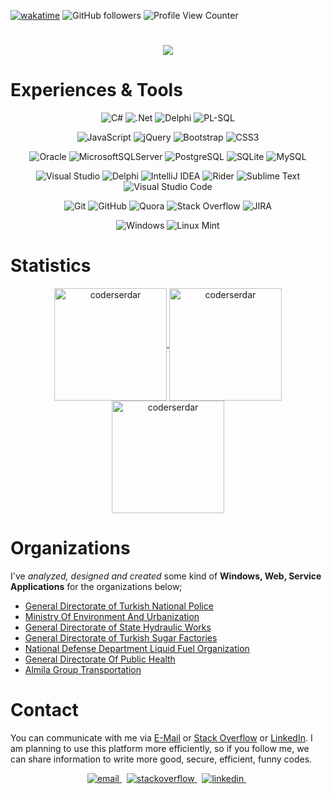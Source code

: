 [![wakatime](https://wakatime.com/badge/user/5e5e2302-4feb-4aa0-be3d-f976ea06173d.svg)](https://wakatime.com/@5e5e2302-4feb-4aa0-be3d-f976ea06173d) ![GitHub followers](https://img.shields.io/github/followers/coderserdar?style=social) ![Profile View Counter](https://komarev.com/ghpvc/?username=coderserdar)
<!-- <a href="https://stackoverflow.com/users/17190208/serdar-gul" target="_blank">
<img alt="StackOverflow"
src="https://stackoverflow-badge.vercel.app/?userID=17190208" />
</a> -->

<h1 align="center">
  <a href="https://git.io/typing-svg">
    <img src="https://readme-typing-svg.herokuapp.com/?lines=Hi+everybody,+👋👋;I+am+Serdar&center=true&size=25">
  </a>
</h1>

# Experiences & Tools

<div align="center">

![C#](https://img.shields.io/badge/c%23-%23239120.svg?style=social&logo=c-sharp&logoColor=red&logoWidth=20) ![.Net](https://img.shields.io/badge/.NET-5C2D91?style=social&logo=.net&logoColor=red&logoWidth=20) ![Delphi](https://img.shields.io/badge/Delphi-B22222?style=social&logo=delphi&logoColor=red&logoWidth=20) ![PL-SQL](https://img.shields.io/badge/PLSQL-F80000?style=social&logo=oracle&logoColor=red&logoWidth=20)

![JavaScript](https://img.shields.io/badge/javascript-%23323330.svg?style=social&logo=javascript&logoColor=red&logoWidth=20) ![jQuery](https://img.shields.io/badge/jquery-%230769AD.svg?style=social&logo=jquery&logoColor=red&logoWidth=20) ![Bootstrap](https://img.shields.io/badge/bootstrap-%23563D7C.svg?style=social&logo=bootstrap&logoColor=red&logoWidth=20) ![CSS3](https://img.shields.io/badge/css3-%231572B6.svg?style=social&logo=css3&logoColor=red&logoWidth=20) 

![Oracle](https://img.shields.io/badge/Oracle-F80000?style=social&logo=oracle&logoColor=red&logoWidth=20) 
![MicrosoftSQLServer](https://img.shields.io/badge/Microsoft%20SQL%20Server-CC2927?style=social&logo=microsoft%20sql%20server&logoColor=red&logoWidth=20) ![PostgreSQL](https://img.shields.io/badge/postgresql-%23316192.svg?style=social&logo=postgresql&logoColor=red&logoWidth=20) ![SQLite](https://img.shields.io/badge/sqlite-%2307405e.svg?style=social&logo=sqlite&logoColor=red&logoWidth=20) ![MySQL](https://img.shields.io/badge/mysql-%2300f.svg?style=social&logo=mysql&logoColor=red&logoWidth=20)

![Visual Studio](https://img.shields.io/badge/Visual%20Studio-5C2D91.svg?style=social&logo=visual-studio&logoColor=red&logoWidth=20) ![Delphi](https://img.shields.io/badge/Delphi_RAD_Studio-B22222?style=social&logo=delphi&logoColor=red&logoWidth=20) ![IntelliJ IDEA](https://img.shields.io/badge/IntelliJIDEA-000000.svg?style=social&logo=intellij-idea&logoColor=red&logoWidth=20) ![Rider](https://img.shields.io/badge/Rider-000000.svg?style=social&logo=Rider&logoColor=red&logoWidth=20&color=black&labelColor=crimson) ![Sublime Text](https://img.shields.io/badge/sublime_text-%23575757.svg?style=social&logo=sublime-text&logoColor=red&logoWidth=20) ![Visual Studio Code](https://img.shields.io/badge/Visual%20Studio%20Code-0078d7.svg?style=social&logo=visual-studio-code&logoColor=red&logoWidth=20)

![Git](https://img.shields.io/badge/git-%23F05033.svg?style=social&logo=git&logoColor=red&logoWidth=20) ![GitHub](https://img.shields.io/badge/github-%23121011.svg?style=social&logo=github&logoColor=red&logoWidth=20) ![Quora](https://img.shields.io/badge/Quora-%23B92B27.svg?style=social&logo=Quora&logoColor=red&logoWidth=20) ![Stack Overflow](https://img.shields.io/badge/-Stackoverflow-FE7A16?style=social&logo=stack-overflow&logoColor=red&logoWidth=20) ![JIRA](	https://img.shields.io/badge/Jira-0052CC?style=social&logo=Jira&logoColor=red&logoWidth=20)

![Windows](https://img.shields.io/badge/Windows-0078D6?style=social&logo=windows&logoColor=red&logoWidth=20) ![Linux Mint](https://img.shields.io/badge/Linux%20Mint-87CF3E?style=social&logo=Linux%20Mint&logoColor=red&logoWidth=20)

</div>

# Statistics

<p align="center">
	<a href="https://github.com/coderserdar">
		  <img height="180em" align="center" src="https://github-readme-stats.vercel.app/api?username=coderserdar&show_icons=true&locale=en&theme=dark&include_all_commits=true&count_private=true" alt="coderserdar"/>
		  <img height="180em" align="center" src="https://github-readme-stats.vercel.app/api/top-langs?username=coderserdar&show_icons=true&locale=en&layout=compact&langs_count=8&theme=dark" alt="coderserdar"/>
		  <img height="180em" align="center" src="https://github-readme-streak-stats.herokuapp.com/?user=coderserdar&theme=dark" alt="coderserdar" />
	</a>
</p>

# Organizations

I've *analyzed, designed and created* some kind of **Windows, Web, Service Applications** for the organizations below;

- [General Directorate of Turkish National Police](https://www.egm.gov.tr/)
- [Ministry Of Environment And Urbanization](https://csb.gov.tr/)
- [General Directorate of State Hydraulic Works](https://www.dsi.gov.tr/)
- [General Directorate of Turkish Sugar Factories](https://www.turkseker.gov.tr/)
- [National Defense Department Liquid Fuel Organization](https://www.ant.gov.tr/)
- [General Directorate Of Public Health](https://hsgm.saglik.gov.tr/tr/)
- [Almila Group Transportation](https://www.almilagrup.com.tr/)
   
# Contact

You can communicate with me via 
[E-Mail](mailto:serdargul@outlook.com) or [Stack Overflow](https://stackoverflow.com/users/17190208/serdar-gul) or [LinkedIn](https://www.linkedin.com/in/serdar-g%C3%BCl-ba5352126/). I am planning to use this platform more efficiently, so if you follow me, we can share information to write more good, secure, efficient, funny codes.

<p align="center">

<a href="mailto:serdargul@outlook.com" target="_blank">
<img src=https://img.shields.io/badge/Microsoft_Outlook-0078D4?style=for-the-badge&logo=microsoft-outlook&logoColor=white alt=email style="margin-bottom: 5px;" />
</a> &nbsp;
  
<a href="https://stackoverflow.com/users/17190208/serdar-gul" target="_blank">
<img src=https://img.shields.io/badge/-Stackoverflow-FE7A16?style=for-the-badge&logo=stack-overflow&logoColor=white alt=stackoverflow style="margin-bottom: 5px;" />
</a> &nbsp;

<a href="https://www.linkedin.com/in/serdar-g%C3%BCl-ba5352126/" target="_blank">
<img src=https://img.shields.io/badge/linkedin-%230077B5.svg?style=for-the-badge&logo=linkedin&logoColor=white alt=linkedin style="margin-bottom: 5px;" />
</a> &nbsp;

</p>
